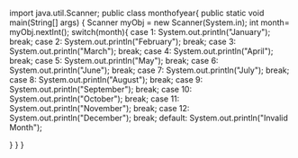 import java.util.Scanner;
public class monthofyear{
	public static void main(String[] args) {
	Scanner myObj = new Scanner(System.in);
	int month= myObj.nextInt();
	switch(month){
	case 1:
		System.out.println("January");
		break;
	case 2:
		System.out.println("February");
		break;
	case 3:
		System.out.println("March");
		break;
	case 4:
		System.out.println("April");
		break;
	case 5:
		System.out.println("May");
		break;
	case 6:
		System.out.println("June");
		break;
	case 7:
		System.out.println("July");
		break;
	case 8:
		System.out.println("August");
		break;
	case 9:
		System.out.println("September");
		break;
	case 10:
		System.out.println("October");
		break;
	case 11:
		System.out.println("November");
		break;
	case 12:
		System.out.println("December");
		break;
	default:
		System.out.println("Invalid Month");

}
}
}
